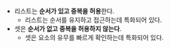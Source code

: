 - 리스트는 **순서가 있고 중복을 허용**한다.
	- 리스트는 순서를 유지하고 접근하는데 특화되어 있다.
- 셋은 **순서가 없고 중복을 허용하지 않는다**.
	- 셋은 요소의 유무를 빠르게 확인하는데 특화되어 있다.
